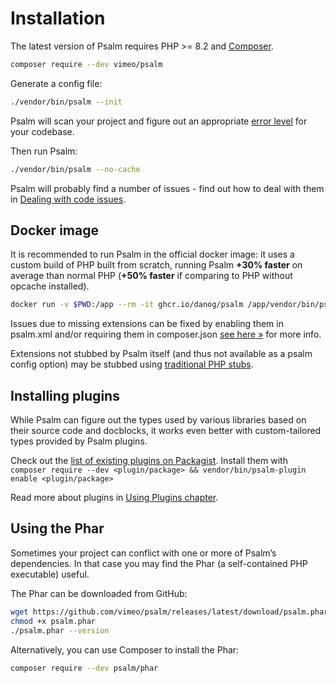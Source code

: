 # Installation

The latest version of Psalm requires PHP >= 8.2 and [Composer](https://getcomposer.org/).

```bash
composer require --dev vimeo/psalm
```

Generate a config file:

```bash
./vendor/bin/psalm --init
```

Psalm will scan your project and figure out an appropriate [error level](error_levels.md) for your codebase.

Then run Psalm:

```bash
./vendor/bin/psalm --no-cache
```

Psalm will probably find a number of issues - find out how to deal with them in [Dealing with code issues](dealing_with_code_issues.md).

## Docker image

It is recommended to run Psalm in the official docker image: it uses a custom build of PHP built from scratch, running Psalm **+30% faster** on average than normal PHP (**+50% faster** if comparing to PHP without opcache installed).  

```bash
docker run -v $PWD:/app --rm -it ghcr.io/danog/psalm /app/vendor/bin/psalm --no-cache
```

Issues due to missing extensions can be fixed by enabling them in psalm.xml and/or requiring them in composer.json [see here &raquo;](https://psalm.dev/docs/running_psalm/configuration/#enableextensions) for more info.

Extensions not stubbed by Psalm itself (and thus not available as a psalm config option) may be stubbed using [traditional PHP stubs](https://github.com/JetBrains/phpstorm-stubs/).

## Installing plugins

While Psalm can figure out the types used by various libraries based on
their source code and docblocks, it works even better with custom-tailored types
provided by Psalm plugins.

Check out the [list of existing plugins on Packagist](https://packagist.org/?type=psalm-plugin). 
Install them with `composer require --dev <plugin/package> && vendor/bin/psalm-plugin enable <plugin/package>`

Read more about plugins in [Using Plugins chapter](plugins/using_plugins.md).

## Using the Phar

Sometimes your project can conflict with one or more of Psalm’s dependencies. In
that case you may find the Phar (a self-contained PHP executable) useful.

The Phar can be downloaded from GitHub:

```bash
wget https://github.com/vimeo/psalm/releases/latest/download/psalm.phar
chmod +x psalm.phar
./psalm.phar --version
```

Alternatively, you can use Composer to install the Phar:

```bash
composer require --dev psalm/phar
```
